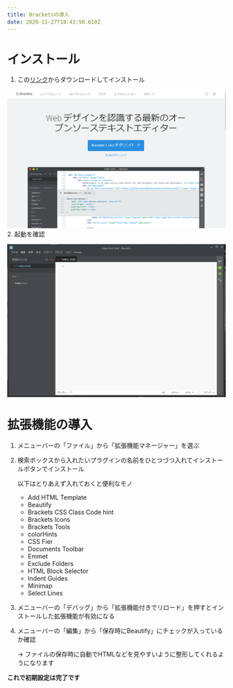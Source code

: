 ```yaml
---
title: Bracketsの導入
date: 2020-11-27T18:43:50.610Z
---
```

# インストール

1. この[リンク](http://brackets.io/)からダウンロードしてインストール

![](/media/brackets_install_1.png)
2.  起動を確認

![](/media/brackets_plugin_1.png)

# 拡張機能の導入

1. メニューバーの「ファイル」から「拡張機能マネージャー」を選ぶ


2. 検索ボックスから入れたいプラグインの名前をひとつづつ入れてインストールボタンでインストール

   以下はとりあえず入れておくと便利なモノ

   * Add HTML Template
   * Beautify
   * Brackets CSS Class Code hint
   * Brackets Icons
   * Brackets Tools
   * colorHints
   * CSS Fier
   * Documents Toolbar
   * Emmet
   * Exclude Folders
   * HTML Block Selector
   * Indent Guides
   * Minimap
   * Select Lines
3. メニューバーの「デバッグ」から「拡張機能付きでリロード」を押すとインストールした拡張機能が有効になる
4. メニューバーの「編集」から「保存時にBeautify」にチェックが入っているか確認

   → ファイルの保存時に自動でHTMLなどを見やすいように整形してくれるようになります

**これで初期設定は完了です**